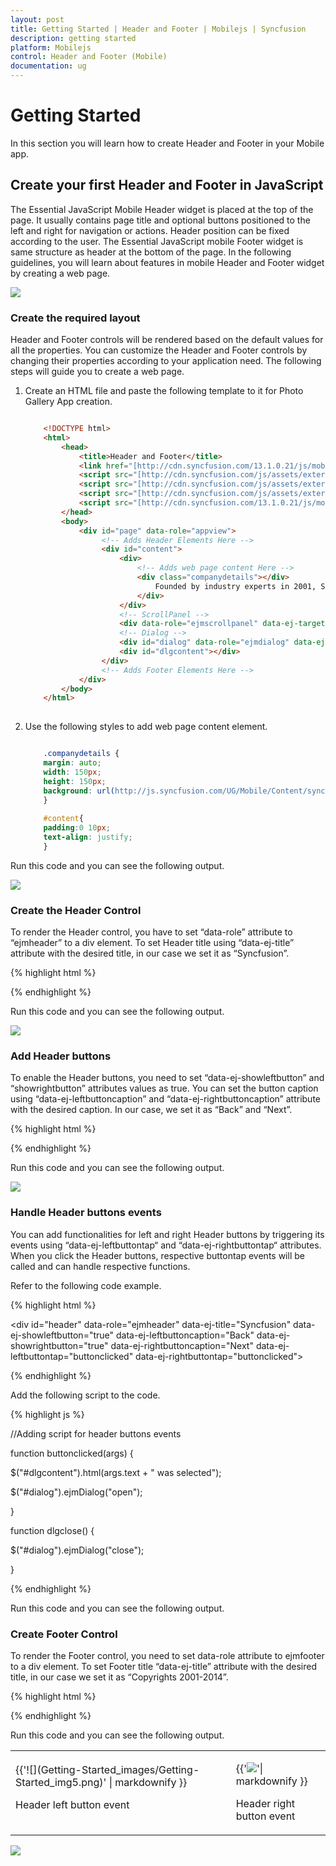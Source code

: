 ```yaml
---
layout: post
title: Getting Started | Header and Footer | Mobilejs | Syncfusion
description: getting started
platform: Mobilejs
control: Header and Footer (Mobile)
documentation: ug
---
```


# Getting Started

In this section you will learn how to create Header and Footer in your Mobile app.

## Create your first Header and Footer in JavaScript

The Essential JavaScript Mobile Header widget is placed at the top of the page. It usually contains page title and optional buttons positioned to the left and right for navigation or actions. Header position can be fixed according to the user. The Essential JavaScript mobile Footer widget is same structure as header at the bottom of the page. In the following guidelines, you will learn about features in mobile Header and Footer widget by creating a web page.

![](Getting-Started_images/Getting-Started_img1.png)

### Create the required layout

Header and Footer controls will be rendered based on the default values for all the properties. You can customize the Header and Footer controls by changing their properties according to your application need. The following steps will guide you to create a web page.

1. Create an HTML file and paste the following template to it for Photo Gallery App creation.

   ~~~ html
   
	   <!DOCTYPE html>
	   <html>
		   <head>
			   <title>Header and Footer</title>
			   <link href="[http://cdn.syncfusion.com/13.1.0.21/js/mobile/ej.mobile.all.min.css](http://cdn.syncfusion.com/13.1.0.21/js/mobile/ej.mobile.all.min.css)" rel="stylesheet" />
			   <script src="[http://cdn.syncfusion.com/js/assets/external/jquery-1.10.2.min.js](http://cdn.syncfusion.com/js/assets/external/jquery-1.10.2.min.js)"></script>
			   <script src="[http://cdn.syncfusion.com/js/assets/external/jsrender.min.js](http://cdn.syncfusion.com/js/assets/external/jsrender.min.js)"></script>
			   <script src="[http://cdn.syncfusion.com/js/assets/external/jquery.globalize.min.js](http://cdn.syncfusion.com/js/assets/external/jquery.globalize.min.js)"></script>
			   <script src="[http://cdn.syncfusion.com/13.1.0.21/js/mobile/ej.mobile.all.min.js](http://cdn.syncfusion.com/13.1.0.21/js/mobile/ej.mobile.all.min.js)"></script>
		   </head>
		   <body>
			   <div id="page" data-role="appview">
					<!-- Adds Header Elements Here -->
					<div id="content">
						<div>
							<!-- Adds web page content Here -->
							<div class="companydetails"></div>
								Founded by industry experts in 2001, Syncfusion, Inc. provides the broadest range of enterprise-class software components and tools for the Microsoft .NET platform. With Syncfusion, developers can move beyond simply coding applications to delivering real business innovation—the elegant user interfaces, business intelligence dashboards, and sophisticated reporting that today's business users need, in the formats they demand. Our award-winning.NET components and controls are designed to meet your evolving’ development needs, whether you're working in Windows Forms, WPF, ASP.NET, ASP.NET MVC, or Silverlight.At Syncfusion, we uncompromisingly strive for excellence in order to offer the very best value to our customers—from small ISVs to Fortune 100 companies.
							</div>
						</div>
						<!-- ScrollPanel -->
						<div data-role="ejmscrollpanel" data-ej-target="content"></div>
						<!-- Dialog -->
						<div id="dialog" data-role="ejmdialog" data-ej-title="Event" data-ej-leftbuttoncaption="Ok" data-ej-buttontap="dlgclose" data-ej-enablemodal="true">
						<div id="dlgcontent"></div>
					</div>
					<!-- Adds Footer Elements Here -->
			   </div>
		   </body>
	   </html>
	   
   ~~~   

2. Use the following styles to add web page content element.

   ~~~ css
   
	   .companydetails {
	   margin: auto;
	   width: 150px;
	   height: 150px;
	   background: url(http://js.syncfusion.com/UG/Mobile/Content/syncfusion.png) center / 150px 150px;
	   }
	   
	   #content{
	   padding:0 10px;
	   text-align: justify;
	   } 
   
   ~~~   
   
Run this code and you can see the following output. 

![](Getting-Started_images/Getting-Started_img2.png)

### Create the Header Control

To render the Header control, you have to set “data-role” attribute to “ejmheader” to a div element. To set Header title using “data-ej-title” attribute with the desired title, in our case we set it as “Syncfusion”.

{% highlight html %}

<div id="header"  data-role="ejmheader" data-ej-title="Syncfusion"> </div>

{% endhighlight %}

Run this code and you can see the following output. 

![](Getting-Started_images/Getting-Started_img3.png)

### Add Header buttons

To enable the Header buttons, you need to set “data-ej-showleftbutton” and “showrightbutton” attributes values as true.  You can set the button caption using “data-ej-leftbuttoncaption” and “data-ej-rightbuttoncaption” attribute with the desired caption. In our case, we set it as “Back” and “Next”.

{% highlight html %}

<div id="header"  data-role="ejmheader" data-ej-title="Syncfusion" data-ej-showleftbutton="true" data-ej-leftbuttoncaption="Back" data-ej-showrightbutton="true" data-ej-rightbuttoncaption="Next"></div> 

{% endhighlight %}

Run this code and you can see the following output. 

![](Getting-Started_images/Getting-Started_img4.png)

### Handle Header buttons events

You can add functionalities for left and right Header buttons by triggering its events using “data-ej-leftbuttontap“ and “data-ej-rightbuttontap“ attributes. When you click the Header buttons, respective buttontap events will be called and can handle respective functions.

Refer to the following code example. 

{% highlight html %}

<div id="header" data-role="ejmheader" data-ej-title="Syncfusion" data-ej-showleftbutton="true" data-ej-leftbuttoncaption="Back" data-ej-showrightbutton="true" data-ej-rightbuttoncaption="Next" data-ej-leftbuttontap="buttonclicked" data-ej-rightbuttontap="buttonclicked"></div>

{% endhighlight %}

Add the following script to the code.

{% highlight js %}

//Adding script for header buttons events

function buttonclicked(args) {

$("#dlgcontent").html(args.text + " was selected");

  $("#dialog").ejmDialog("open");

}



 function dlgclose() {

   $("#dialog").ejmDialog("close");

 }

{% endhighlight %}

Run this code and you can see the following output. 

### Create Footer Control

To render the Footer control, you need to set data-role attribute to ejmfooter to a div element. To set Footer title “data-ej-title” attribute with the desired title, in our case we set it as “Copyrights 2001-2014”.

{% highlight html %}

<div id="footer"  data-role="ejmfooter" data-ej-title="Copyrights 2001-2014"></div>

{% endhighlight %}

Run this code and you can see the following output. 

<table>
<tr>
<td>
{{'![](Getting-Started_images/Getting-Started_img5.png)' | markdownify }}

Header left button event</td><td>

{{'![](Getting-Started_images/Getting-Started_img6.png)'| markdownify }}

Header right button event</td></tr>
</table>

![](Getting-Started_images/Getting-Started_img7.png)